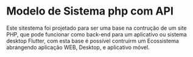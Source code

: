 # Modelo de Sistema php com API
Este sitestema foi projetado para ser uma base na contrução de um site PHP, que pode funcionar como back-end para um aplicativo ou sistema desktop Flutter, com esta base é possível contruirm um Ecossistema abrangendo aplicação WEB, Desktop, e aplicativo móvel.
